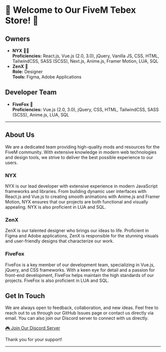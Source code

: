 # 🎉 Welcome to Our FiveM Tebex Store! 🎉

## Owners
- **NYX** 👨‍💻  
  **Proficiencies:** React.js, Vue.js (2.0, 3.0), jQuery, Vanilla JS, CSS, HTML, TailwindCSS, SASS (SCSS), Next.js, Anime.js, Framer Motion, LUA, SQL
- **ZenX** 🎨  
  **Role:** Designer  
  **Tools:** Figma, Adobe Applications

## Developer Team
- **FiveFox** 🦊  
  **Proficiencies:** Vue.js (2.0, 3.0), jQuery, CSS, HTML, TailwindCSS, SASS (SCSS), Anime.js, LUA, SQL

---

## About Us
We are a dedicated team providing high-quality mods and resources for the FiveM community. With extensive knowledge in modern web technologies and design tools, we strive to deliver the best possible experience to our users.

### NYX
NYX is our lead developer with extensive experience in modern JavaScript frameworks and libraries. From building dynamic user interfaces with React.js and Vue.js to creating smooth animations with Anime.js and Framer Motion, NYX ensures that our projects are both functional and visually appealing. NYX is also proficient in LUA and SQL.

### ZenX
ZenX is our talented designer who brings our ideas to life. Proficient in Figma and Adobe applications, ZenX is responsible for the stunning visuals and user-friendly designs that characterize our work.

### FiveFox
FiveFox is a key member of our development team, specializing in Vue.js, jQuery, and CSS frameworks. With a keen eye for detail and a passion for front-end development, FiveFox helps maintain the high standards of our projects. FiveFox is also proficient in LUA and SQL.

## Get In Touch
We are always open to feedback, collaboration, and new ideas. Feel free to reach out to us through our GitHub Issues page or contact us directly via email. You can also join our Discord server to connect with us directly.

[🎮 Join Our Discord Server](https://discord.gg/your-discord-link)

Thank you for your support!

---
